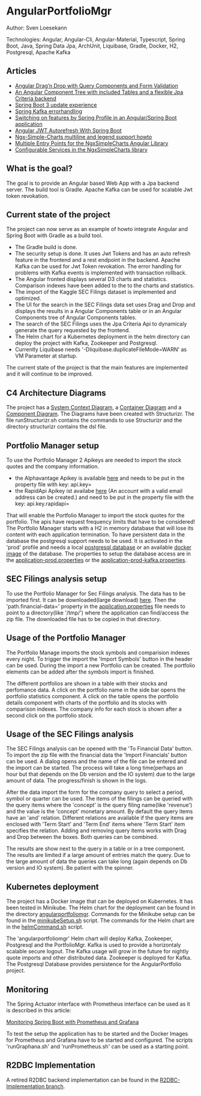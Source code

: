 # AngularPortfolioMgr


Author: Sven Loesekann

Technologies: Angular, Angular-Cli, Angular-Material, Typescript, Spring Boot, Java, Spring Data Jpa, ArchUnit, Liquibase, Gradle, Docker, H2, Postgresql, Apache Kafka

## Articles
* [Angular Drag’n Drop with Query Components and Form Validation](https://angular2guy.wordpress.com/2022/12/21/angular-dragn-drop-with-query-components-and-form-validation/)
* [An Angular Component Tree with included Tables and a flexible Jpa Criteria backend](https://angular2guy.wordpress.com/2022/12/24/an-angular-component-tree-with-included-tables-and-a-flexible-jpa-criteria-backend/)
* [Spring Boot 3 update experience](https://angular2guy.wordpress.com/2022/11/15/spring-boot-3-update-experience/)
* [Spring Kafka errorhandling](https://angular2guy.wordpress.com/2022/11/11/spring-kafka-error-handling/)
* [Switching on features by Spring Profile in an Angular/Spring Boot application](https://angular2guy.wordpress.com/2021/10/13/switching-on-features-by-spring-profile-in-an-angular-spring-boot-application/)
* [Angular JWT Autorefresh With Spring Boot](https://angular2guy.wordpress.com/2021/07/31/angular-jwt-autorefresh-with-spring-boot/)
* [Ngx-Simple-Charts multiline and legend support howto](https://angular2guy.wordpress.com/2021/10/02/ngx-simple-charts-multiline-and-legend-support-howto/)
* [Multiple Entry Points for the NgxSimpleCharts Angular Library](https://angular2guy.wordpress.com/2021/12/26/multiple-entry-points-for-ngxsimplecharts-angular-library/)
* [Configurable Services in the NgxSimpleCharts library](https://angular2guy.wordpress.com/2022/09/13/configurable-services-in-the-ngx-simple-charts-library/)

## What is the goal?
The goal is to provide an Angular based Web App with a Jpa backend server. The build tool is Gradle. Apache Kafka can be used for scalable Jwt token revokation. 

## Current state of the project
The project can now serve as an example of howto integrate Angular and Spring Boot with Gradle as a build tool.
* The Gradle build is done. 
* The security setup is done. It uses Jwt Tokens and has an auto refresh feature in the frontend and a rest endpoint in the backend. Apache Kafka can be used for Jwt Token revokation. The error handling for problems with Kafka events is implemented with transaction rollback.
* The Angular fronted displays several D3 charts and statistics. Comparison indexes have been added to the to the charts and statistics.
* The import of the Kaggle SEC Filings dataset is implemented and optimized. 
* The UI for the search in the SEC Filings data set uses Drag and Drop and displays the results in a Angular Components table or in an Angular Components tree of Angular Components tables.
* The search of the SEC Filings uses the Jpa Criteria Api to dynamicaly generate the query requested by the frontend.
* The Helm chart for a Kubernetes deployment in the helm directory can deploy the project with Kafka, Zookeeper and Postgresql.
* Currently Liquibase needs '-Dliquibase.duplicateFileMode=WARN' as VM Parameter at startup.

The current state of the project is that the main features are implemented and it will continue to be improved. 

## C4 Architecture Diagrams
The project has a [System Context Diagram](structurizr/diagrams/structurizr-1-SystemContext.svg), a [Container Diagram](structurizr/diagrams/structurizr-1-Containers.svg) and a [Component Diagram](structurizr/diagrams/structurizr-1-Components.svg). The Diagrams have been created with Structurizr. The file runStructurizr.sh contains the commands to use Structurizr and the directory structurizr contains the dsl file.

## Portfolio Manager setup
To use the Portfolio Manager 2 Apikeys are needed to import the stock quotes and the company information. 
* the Alphavantage Apikey is available [here](https://www.alphavantage.co/support/#api-key) and needs to be put in the property file with key: api.key=
* the RapidApi Apikey ist availabe [here](https://rapidapi.com/apidojo/api/yh-finance/) (An account with a valid email address can be created.) and need to be  put in the property file with the key: api.key.rapidapi=

That will enable the Portfolio Manager to import the stock quotes for the portfolio. The apis have request frequency limits that have to be considered! 
The Portfolio Manager starts with a H2 in memory database that will lose its content with each application termination. To have persistent data in the database the postgresql support needs to be used. It is activated in the 'prod' profile and needs a local [postgresql database](https://www.postgresql.org/) or an available [docker image](https://hub.docker.com/_/postgres) of the database. The properties to setup the database access are in the [application-prod.properties](https://github.com/Angular2Guy/AngularPortfolioMgr/blob/master/backend/src/main/resources/application-prod.properties) or the [application-prod-kafka.properties](https://github.com/Angular2Guy/AngularPortfolioMgr/blob/master/backend/src/main/resources/application-prod-kafka.properties). 

## SEC Filings analysis setup
To use the Portfolio Manager for Sec Filings analysis. The data has to be imported first. It can be downloaded(large download) [here](https://www.kaggle.com/datasets/finnhub/reported-financials). Then the 'path.financial-data=' property in the [application.properties](https://github.com/Angular2Guy/AngularPortfolioMgr/blob/master/backend/src/main/resources/application.properties) file needs to point to a directory(like '/tmp/') where the application can find/access the zip file. The downloaded file has to be copied in that directory.

## Usage of the Portfolio Manager
The Portfolio Manage imports the stock symbols and comparision indexes every night. To trigger the import the 'Import Symbols' button in the header can be used. During the import a new Portfolio can be created. The portfolio elements can be added after the symbols import is finished. 

The different portfolios are shown in a table with their stocks and perfomance data. A click on the portfolio name in the side bar opens the portfolio statistics component. A click on the table opens the portfolio details component with charts of the portfolio and its stocks with comparison indexes. The company info for each stock is shown after a second click on the portfolio stock. 

## Usage of the SEC Filings analysis
The SEC Filings analysis can be opened with the 'To Financial Data' button. To import the zip file with the financial data the 'Import Financials' button can be used. A dialog opens and the name of the file can be entered and the import can be started. The process will take a long time(perhaps an hour but that depends on the Db version and the IO system) due to the large amount of data. The progress/finish is shown in the logs. 

After the data import the form for the company query to select a period, symbol or quarter can be used. The items of the filings can be queried with the query items where the 'concept' is the query filing name(like 'revenue') and the value is the 'concept' monetary amount. By default the query items have an 'and' relation. Different relations are available if the query items are enclosed with 'Term Start' and 'Term End' items where 'Term Start' item specifies the relation. Adding and removing query items works with Drag and Drop between the boxes. Both queries can be combined.

The results are show next to the query in a table or in a tree component. The results are limited if a large amount of entries match the query. Due to the large amount of data the queries can take long (again depends on Db version and IO system). Be patient with the spinner.

## Kubernetes deployment
The project has a Docker image that can be deployed on Kubernetes. It has been tested in Minikube. The Helm chart for the deployment can be found in the directory [angularportfoliomgr](https://github.com/Angular2Guy/AngularPortfolioMgr/tree/master/helm/angularportfoliomgr). Commands for the Minikube setup can be found in the [minikubeSetup.sh](https://github.com/Angular2Guy/AngularPortfolioMgr/blob/master/helm/minikubeSetup.sh) script. The commands for the Helm chart are in the [helmCommand.sh](https://github.com/Angular2Guy/AngularPortfolioMgr/blob/master/helm/helmCommand.sh) script. 

The 'angularportfoliomgr' Helm chart will deploy Kafka, Zookeeper, Postgresql and the PortfolioMgr. Kafka is used to provide a horizontaly scalable secure logout. The Kafka usage will grow in the future for nightly quote imports and other distributed data. Zookeeper is deployed for Kafka. The Postgresql Database provides persistence for the AngularPortfolio project. 

## Monitoring
The Spring Actuator interface with Prometheus interface can be used as it is described in this article: 

[Monitoring Spring Boot with Prometheus and Grafana](https://ordina-jworks.github.io/monitoring/2020/11/16/monitoring-spring-prometheus-grafana.html)

To test the setup the application has to be started and the Docker Images for Prometheus and Grafana have to be started and configured. The scripts 'runGraphana.sh' and 'runPrometheus.sh' can be used as a starting point.

## R2DBC Implementation
A retired R2DBC backend implementation can be found in the [R2DBC-Implementation branch](https://github.com/Angular2Guy/AngularPortfolioMgr/tree/R2DBC-Implementation).
